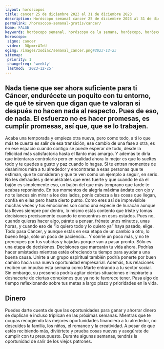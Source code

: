 ```yaml
---
layout: horoscopos
title: cancer 25 de diciembre 2023 al 31 de diciembre 2023 
description: Horóscopo semanal cancer 25 de diciembre 2023 al 31 de diciembre 2023. Nada tiene que ser ahora suficiente para ti Cáncer, endurécete un poquito con tu entorno, de qué te sirven que digan que te valoran si después no hacen nada al respecto. Pues de eso, de nada. El esfuerzo no es hacer promesas, es cumplir promesas, así que, que se lo trabajen. 
permalink: /horoscopo-semanal-gratis/cancer/
home: FALSE
keywords: horóscopo semanal, horóscopo de la semana, horóscopo, horóscopo gratis,horóscopos, horóscopo esperanza gracia, horoscopos cancer la semana, horóscopos gratis, Tarot, Astrologia, Zodíaco, cancer, horoscopo gratis, semanal
horoscopo:
 signo: cancer
 video: -DQpmrrAIeU
ogimg: /images/zodiac/semanal_cancer.png#2023-12-25
sitemap:
 priority: 1
 changefreq: 'weekly'
 lastmod: '2023-12-25'
---
```




## Nada tiene que ser ahora suficiente para ti Cáncer, endurécete un poquito con tu entorno, de qué te sirven que digan que te valoran si después no hacen nada al respecto. Pues de eso, de nada. El esfuerzo no es hacer promesas, es cumplir promesas, así que, que se lo trabajen. 

Acaba una temporada y empieza otra nueva, pero como todo, a ti lo que más te cuesta es salir de esa transición, ese cambio de una fase a otra, es en ese espacio cuando contigo se puede esperar de todo, desde la felicidad más satisfactoria hasta el llanto más amargo. Y además te diría que intentaras controlarlo pero en realidad ahora lo mejor es que lo sueltes todo y te quedes a gusto y paz cuando lo hagas. Si te entran momentos de desánimos mira a tu alrededor y encontrarás a esas personas que te estiman, que te consideran y que te ven como un ejemplo a seguir, en serio. No les defraudes y demuéstrales que eres fuerte y que cuando te da el bajón es simplemente eso, un bajón del que más temprano que tarde te acabas reponiendo. En tus momentos de alegría máxima ándate con ojo y no te lances sin mirar a los dos lados, ponle cabeza a las cosas que llegan, confía en ellas pero hasta cierto punto. Como eres así de imprevisible muchas veces y tus emociones son como una especie de huracán aunque las lleves siempre por dentro, lo mismo estás contento que triste y tomas decisiones precisamente cuando te encuentras en esos estados. Pues no, cuando quieras hacer algo, párate a pensar, frénate unos minutos, unas horas, y cuando eso de “lo quiero todo y lo quiero ya” haya pasado, elige. Todo pasa Cáncer, y aunque estás en esa etapa de un cambio a otro, lo bueno llega, sólo un poco de paciencia… Y sonríe un poco más, y no te preocupes por tus subidas y bajadas porque van a pasar pronto. Sólo es una etapa de decisiones. Decisiones que marcarán tu vida ahora.
Podrías hacer amistades mientras estés ofreciendo tu tiempo para ayudar a una buena causa. Unirte a un grupo espiritual también podría ponerte por buen camino hacia una nueva oportunidad empresarial. Además, tus relaciones reciben un impulso esta semana como Marte entrando a tu sector social. Sin embargo, su presencia podría agitar ciertas situaciones e inspirarte a deshacerte de ciertas conexiones que ya no te favorece tener. Pasa algo de tiempo reflexionando sobre tus metas a largo plazo y prioridades en la vida.

## Dinero

Puedes darte cuenta de que las oportunidades para ganar y ahorrar dinero se duplican e incluso triplican en las próximas semanas. Mientras que te ocupas recogiendo las mejores oportunidades financiera a tu alrededor, no descuides la familia, los niños, el romance y la creatividad. A pesar de que estés recibiendo más, diviértete y prueba cosas nuevas y asegúrate de cumplir con tu presupuesto. Durante algunas semanas, tendrás la oportunidad de salir de los viejos patrones.